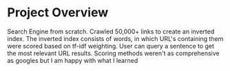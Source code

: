 # Project Overview
Search Engine from scratch. Crawled 50,000+ links to create an inverted index. The inverted index consists of words, in which URL's containing them were scored based on tf-idf weighting. User can query a sentence to get the most relevant URL results. Scoring methods weren't as comprehensive as googles but I am happy with what I learned

